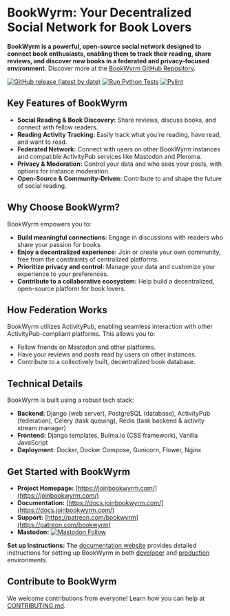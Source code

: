 # BookWyrm: Your Decentralized Social Network for Book Lovers

**BookWyrm is a powerful, open-source social network designed to connect book enthusiasts, enabling them to track their reading, share reviews, and discover new books in a federated and privacy-focused environment.**  Discover more at the [BookWyrm GitHub Repository](https://github.com/bookwyrm-social/bookwyrm).

[![GitHub release (latest by date)](https://img.shields.io/github/release/bookwyrm-social/bookwyrm.svg?colorB=58839b)](https://github.com/bookwyrm-social/bookwyrm/releases)
[![Run Python Tests](https://github.com/bookwyrm-social/bookwyrm/actions/workflows/django-tests.yml/badge.svg)](https://github.com/bookwyrm-social/bookwyrm/actions/workflows/django-tests.yml)
[![Pylint](https://github.com/bookwyrm-social/bookwyrm/actions/workflows/pylint.yml/badge.svg)](https://github.com/bookwyrm-social/bookwyrm/actions/workflows/pylint.yml)

## Key Features of BookWyrm

*   **Social Reading & Book Discovery:** Share reviews, discuss books, and connect with fellow readers.
*   **Reading Activity Tracking:** Easily track what you're reading, have read, and want to read.
*   **Federated Network:** Connect with users on other BookWyrm instances and compatible ActivityPub services like Mastodon and Pleroma.
*   **Privacy & Moderation:** Control your data and who sees your posts, with options for instance moderation.
*   **Open-Source & Community-Driven:** Contribute to and shape the future of social reading.

## Why Choose BookWyrm?

BookWyrm empowers you to:

*   **Build meaningful connections:** Engage in discussions with readers who share your passion for books.
*   **Enjoy a decentralized experience:**  Join or create your own community, free from the constraints of centralized platforms.
*   **Prioritize privacy and control:**  Manage your data and customize your experience to your preferences.
*   **Contribute to a collaborative ecosystem:** Help build a decentralized, open-source platform for book lovers.

## How Federation Works

BookWyrm utilizes ActivityPub, enabling seamless interaction with other ActivityPub-compliant platforms. This allows you to:

*   Follow friends on Mastodon and other platforms.
*   Have your reviews and posts read by users on other instances.
*   Contribute to a collectively built, decentralized book database.

## Technical Details

BookWyrm is built using a robust tech stack:

*   **Backend:** Django (web server), PostgreSQL (database), ActivityPub (federation), Celery (task queuing), Redis (task backend & activity stream manager)
*   **Frontend:** Django templates, Bulma.io (CSS framework), Vanilla JavaScript
*   **Deployment:** Docker, Docker Compose, Gunicorn, Flower, Nginx

## Get Started with BookWyrm

*   **Project Homepage:** [https://joinbookwyrm.com/](https://joinbookwyrm.com/)
*   **Documentation:** [https://docs.joinbookwyrm.com/](https://docs.joinbookwyrm.com/)
*   **Support:** [https://patreon.com/bookwyrm](https://patreon.com/bookwyrm)
*   **Mastodon:** [![Mastodon Follow](https://img.shields.io/mastodon/follow/000146121?domain=https%3A%2F%2Ftech.lgbt&style=social)](https://tech.lgbt/@bookwyrm)

**Set up Instructions:**  The [documentation website](https://docs.joinbookwyrm.com/) provides detailed instructions for setting up BookWyrm in both [developer](https://docs.joinbookwyrm.com/install-dev.html) and [production](https://docs.joinbookwyrm.com/install-prod.html) environments.

## Contribute to BookWyrm

We welcome contributions from everyone!  Learn how you can help at [CONTRIBUTING.md](https://github.com/bookwyrm-social/bookwyrm/blob/main/CONTRIBUTING.md).